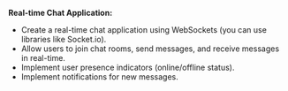 **Real-time Chat Application:**

- Create a real-time chat application using WebSockets (you can use libraries like Socket.io).
- Allow users to join chat rooms, send messages, and receive messages in real-time.
- Implement user presence indicators (online/offline status).
- Implement notifications for new messages.
